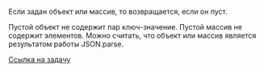 Если задан объект или массив, то возвращается, если он пуст.

Пустой объект не содержит пар ключ-значение.
Пустой массив не содержит элементов.
Можно считать, что объект или массив является результатом работы JSON.parse.

[Ссылка на задачу](https://leetcode.com/problems/is-object-empty/description/?envType=study-plan-v2&envId=30-days-of-javascript)